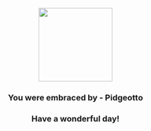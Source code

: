 <p align="center">
    <img src="https://raw.githubusercontent.com/PokeAPI/sprites/master/sprites/pokemon/17.png" width="150" height="150">
</p>
<h3 align="center">You were embraced by - <b>Pidgeotto</b></h3>
<h3 align="center">Have a wonderful day!</h3>

